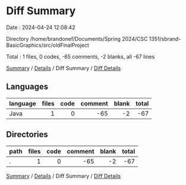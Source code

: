 # Diff Summary

Date : 2024-04-24 12:08:42

Directory /home/brandonef/Documents/Spring 2024/CSC 1351/sbrand-BasicGraphics/src/oldFinalProject

Total : 1 files,  0 codes, -65 comments, -2 blanks, all -67 lines

[Summary](results.md) / [Details](details.md) / Diff Summary / [Diff Details](diff-details.md)

## Languages
| language | files | code | comment | blank | total |
| :--- | ---: | ---: | ---: | ---: | ---: |
| Java | 1 | 0 | -65 | -2 | -67 |

## Directories
| path | files | code | comment | blank | total |
| :--- | ---: | ---: | ---: | ---: | ---: |
| . | 1 | 0 | -65 | -2 | -67 |

[Summary](results.md) / [Details](details.md) / Diff Summary / [Diff Details](diff-details.md)